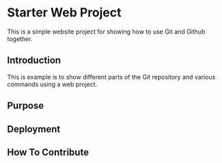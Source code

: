 # Starter Web Project

This is a simple website project for showing how to use Git and Github together.

## Introduction 

This is example is to show different parts of the Git repository and various commands using a web project.

## Purpose

## Deployment

## How To Contribute

